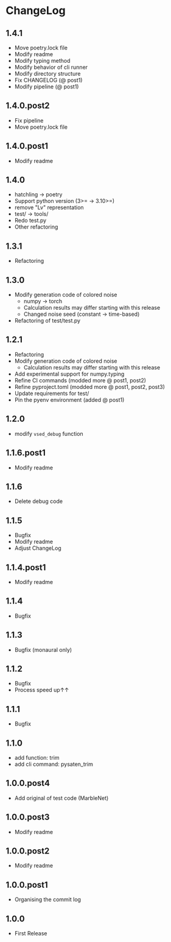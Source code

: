 # ChangeLog

## 1.4.1
* Move poetry.lock file
* Modify readme
* Modify typing method
* Modify behavior of cli runner
* Modify directory structure
* Fix CHANGELOG (@ post1)
* Modify pipeline (@ post1)

## 1.4.0.post2
* Fix pipeline
* Move poetry.lock file

## 1.4.0.post1
* Modify readme

## 1.4.0
* hatchling -> poetry
* Support python version (3>= -> 3.10>=)
* remove "Lv" representation
* test/ -> tools/
* Redo test.py
* Other refactoring

## 1.3.1
* Refactoring

## 1.3.0
* Modify generation code of colored noise
    * numpy -> torch
    * Calculation results may differ starting with this release
    * Changed noise seed (constant -> time-based)
* Refactoring of test/test.py

## 1.2.1
* Refactoring
* Modify generation code of colored noise
    * Calculation results may differ starting with this release
* Add experimental support for numpy.typing
* Refine CI commands (modded more @ post1, post2)
* Refine pyproject.toml (modded more @ post1, post2, post3)
* Update requirements for test/
* Pin the pyenv environment (added @ post1)

## 1.2.0
* modify `vsed_debug` function

## 1.1.6.post1
* Modify readme

## 1.1.6
* Delete debug code

## 1.1.5
* Bugfix
* Modify readme
* Adjust ChangeLog

## 1.1.4.post1
* Modify readme

## 1.1.4
* Bugfix

## 1.1.3
* Bugfix (monaural only)

## 1.1.2
* Bugfix
* Process speed up↑↑

## 1.1.1
* Bugfix

## 1.1.0
* add function: trim
* add cli command: pysaten_trim

## 1.0.0.post4
* Add original of test code (MarbleNet)

## 1.0.0.post3
* Modify readme

## 1.0.0.post2
* Modify readme

## 1.0.0.post1
* Organising the commit log

## 1.0.0
* First Release
